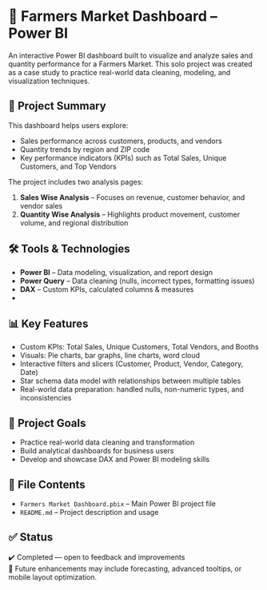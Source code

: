 # 🧺 Farmers Market Dashboard – Power BI

An interactive Power BI dashboard built to visualize and analyze sales and quantity performance for a Farmers Market. This solo project was created as a case study to practice real-world data cleaning, modeling, and visualization techniques.

## 📌 Project Summary
This dashboard helps users explore:
- Sales performance across customers, products, and vendors
- Quantity trends by region and ZIP code
- Key performance indicators (KPIs) such as Total Sales, Unique Customers, and Top Vendors

The project includes two analysis pages:
1. **Sales Wise Analysis** – Focuses on revenue, customer behavior, and vendor sales
2. **Quantity Wise Analysis** – Highlights product movement, customer volume, and regional distribution

## 🛠️ Tools & Technologies
- **Power BI** – Data modeling, visualization, and report design  
- **Power Query** – Data cleaning (nulls, incorrect types, formatting issues)  
- **DAX** – Custom KPIs, calculated columns & measures
- 
## 📊 Key Features
- Custom KPIs: Total Sales, Unique Customers, Total Vendors, and Booths  
- Visuals: Pie charts, bar graphs, line charts, word cloud  
- Interactive filters and slicers (Customer, Product, Vendor, Category, Date)  
- Star schema data model with relationships between multiple tables  
- Real-world data preparation: handled nulls, non-numeric types, and inconsistencies  

## 🎯 Project Goals
- Practice real-world data cleaning and transformation
- Build analytical dashboards for business users
- Develop and showcase DAX and Power BI modeling skills

## 📁 File Contents
- `Farmers Market Dashboard.pbix` – Main Power BI project file  
- `README.md` – Project description and usage  

## ✅ Status
✔️ Completed — open to feedback and improvements  
🔄 Future enhancements may include forecasting, advanced tooltips, or mobile layout optimization.
